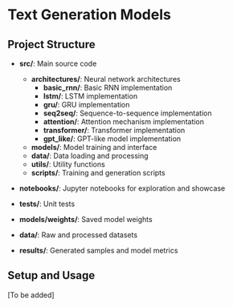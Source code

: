 # Text Generation Models

## Project Structure

- **src/**: Main source code
  - **architectures/**: Neural network architectures
    - **basic_rnn/**: Basic RNN implementation
    - **lstm/**: LSTM implementation
    - **gru/**: GRU implementation
    - **seq2seq/**: Sequence-to-sequence implementation
    - **attention/**: Attention mechanism implementation
    - **transformer/**: Transformer implementation
    - **gpt_like/**: GPT-like model implementation
  - **models/**: Model training and interface
  - **data/**: Data loading and processing
  - **utils/**: Utility functions
  - **scripts/**: Training and generation scripts

- **notebooks/**: Jupyter notebooks for exploration and showcase
- **tests/**: Unit tests
- **models/weights/**: Saved model weights
- **data/**: Raw and processed datasets
- **results/**: Generated samples and model metrics

## Setup and Usage

[To be added]
